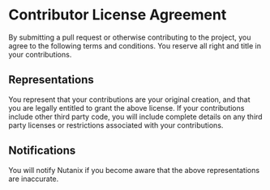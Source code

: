 # Contributor License Agreement

By submitting a pull request or otherwise contributing to the project, you agree to the following terms and conditions.  You reserve all right and title in your contributions.  

## Representations
You represent that your contributions are your original creation, and that you are legally entitled to grant the above license.  If your contributions include other third party code, you will include complete details on any third party licenses or restrictions associated with your contributions.

## Notifications
You will notify Nutanix if you become aware that the above representations are inaccurate.  
